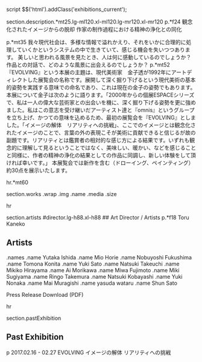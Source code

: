 script
  $$('html').addClass('exhibitions_current');

section.description.*mt25.lg-ml120.xl-ml120.lg-mr120.xl-mr120
  p.*f24 観念化されたイメージからの脱却  作家の制作過程における精神の浄化との同化

  p.*mt35 我々現代社会は、多様な情報で溢れかえり、それをいかに合理的に処理していくかというシステムの中で生きていて、感じる機会を失いつつあります。  美しいと思われる風景を見たとき、人は何に感動しているのでしょうか？  作品との対話で、どのような風景に出会えるのでしょうか？
  p.*mt52 『EVOLVING』という本展の主題は、現代美術家　金子透が1992年にアートディレクトした展覧会の名称です。展開して深く掘り下げるという現代美術の基本的姿勢を実践する意味での命名であり、これは現在の金子の姿勢でもあります。  本展について金子は次のように語ります。「2000年からの個展ESPACEシリーズで、私は一人の偉大な芸術家との出会いを機に、深く掘り下げる姿勢を更に強めました。私はこの意志を受け継いだアーティスト達と『omnis』というグループを立ち上げ、かつての意味を込めるため、最初の展覧会を『EVOLVING』としました。「イメージの解体　リアリティへの挑戦」、ここでのイメージとは観念化されたイメージのことで、言葉の外の表現こそが美術に貢献できると信じるが故の副題です。リアリティとは鑑賞者の相対的な感じ方による結果です。いずれも観念的に理解して見るということではなく、美味しい、暖かい、などを感じることと同様に、作者の精神の浄化の結果としての作品に同調し、新しい体験をして頂ければ幸いです。」  本展覧会では新作を含む（ドローイング、ペインティング）約30点を展示いたします。

hr.*mt60

section.works
  .wrap
    .img
    .name
    .media
    .size

hr

section.artists
  #director.lg-h88.xl-h88
    ## Art Director / Artists
    p.*f18 Toru Kaneko

  ## Artists
  .names
    .name Yutaka Ishida
    .name Mio Horie
    .name Nobuyoshi Fukushima
    .name Tomona Konita
    .name Yuki Sato
    .name Natsuki Takeuchi
    .name Mikiko Hirayama
    .name Ai Morikawa
    .name Miwa Fujimoto
    .name Miki Sugiyama
    .name Ringo Takemura
    .name Natsuki Kobayashi
    .name Yuki Nonaka
    .name Mai Muragishi
    .name yasuda wataru
    .name Shun Sato


  Press Release
  Download (PDF)

hr

section.pastExhibition
  ## Past Exhibition
  p 2017.02.16 - 02.27 EVOLVING イメージの解体 リアリティへの挑戦
